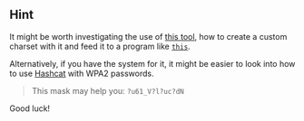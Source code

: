 ## Hint

It might be worth investigating the use of [this tool](https://tools.kali.org/password-attacks/crunch), how to create a custom charset with it and feed it to a program like [`this`](https://github.com/aircrack-ng/aircrack-ng).

Alternatively, if you have the system for it, it might be easier to look into how to use [Hashcat](https://hashcat.net/hashcat/) with WPA2 passwords.
> This mask may help you: `?u61_V?l?uc?dN`

Good luck!
